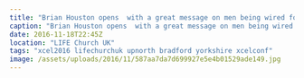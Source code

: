 ```yaml
---
title: "Brian Houston opens  with a great message on men being wired for conquest."
caption: "Brian Houston opens  with a great message on men being wired for conquest."
date: 2016-11-18T22:45Z
location: "LIFE Church UK"
tags: "xcel2016 lifechurchuk upnorth bradford yorkshire xcelconf"
image: /assets/uploads/2016/11/587aa7da7d699927e5e4b01529ade149.jpg
---
```

